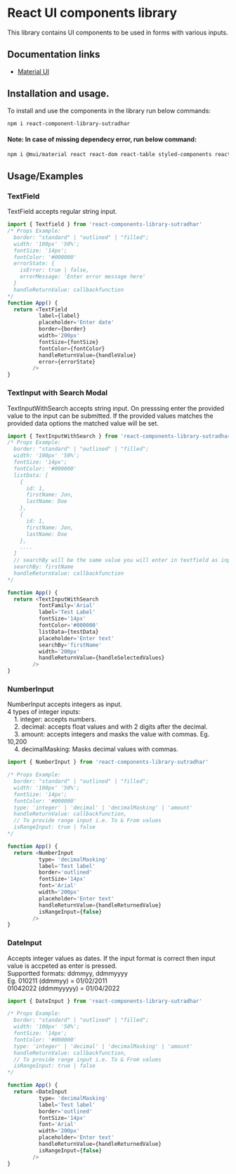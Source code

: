 # React UI components library
This library contains UI components to be used in forms with various inputs.
## Documentation links

 - [Material UI](https://mui.com/material-ui/)

## Installation and usage.

To install and use the components in the library run below commands:

```bash
npm i react-component-library-sutradhar
```
#### Note: In case of missing dependecy error, run below command: 
```bash
npm i @mui/material react react-dom react-table styled-components react-icons @emotion/styled
```
## Usage/Examples

### TextField
TextField accepts regular string input.

```javascript
import { Textfield } from 'react-components-library-sutradhar'
/* Props Example: 
  border: "standard" | "outlined" | "filled";
  width: '100px' '50%';
  fontSize: '14px';
  fontColor: '#000000'
  errorState: {
    isError: true | false,
    errorMessage: 'Enter error message here'
  }
  handleReturnValue: callbackfunction
*/
function App() {
  return <TextField
          label={label}
          placeholder='Enter date'
          border={border}
          width='200px'
          fontSize={fontSize}
          fontColor={fontColor}
          handleReturnValue={handleValue}
          error={errorState}
        />
}
```
### TextInput with Search Modal
TextInputWithSearch accepts string input. On presssing enter the provided value to the input can be submitted.
If the provided values matches the provided data options the matched value will be set.

```javascript
import { TextInputWithSearch } from 'react-components-library-sutradhar'
/* Props Example: 
  border: "standard" | "outlined" | "filled";
  width: '100px' '50%';
  fontSize: '14px';
  fontColor: '#000000'
  listData: [
    {
      id: 1,
      firstName: Jon,
      lastName: Doe
    },
    {
      id: 1,
      firstName: Jon,
      lastName: Doe
    },
    ....
  ]
  // searchBy will be the same value you will enter in textfield as input
  searchBy: firstName
  handleReturnValue: callbackfunction
*/

function App() {
  return <TextInputWithSearch
          fontFamily='Arial'
          label='Test Label'
          fontSize='14px'
          fontColor='#000000'
          listData={testData}
          placeholder='Enter text'
          searchBy='firstName'
          width='200px'
          handleReturnValue={handleSelectedValues}
        />
}
```
### NumberInput
NumberInput accepts integers as input. \
4 types of integer inputs:\
&nbsp;&nbsp;&nbsp; 1. integer: accepts numbers. \
&nbsp;&nbsp;&nbsp; 2. decimal: accepts float values and with 2 digits after the decimal. \
&nbsp;&nbsp;&nbsp; 3. amount: accepts integers and masks the value with commas. Eg. 10,200 \
&nbsp;&nbsp;&nbsp; 4. decimalMasking: Masks decimal values with commas. 


```javascript
import { NumberInput } from 'react-components-library-sutradhar'

/* Props Example: 
  border: "standard" | "outlined" | "filled";
  width: '100px' '50%';
  fontSize: '14px';
  fontColor: '#000000'
  type: 'integer' | 'decimal' | 'decimalMasking' | 'amount'
  handleReturnValue: callbackfunction,
  // To provide range input i.e. To & From values 
  isRangeInput: true | false
*/

function App() {
  return <NumberInput
          type= 'decimalMasking'
          label='Test label'
          border='outlined'
          fontSize='14px'
          font='Arial'
          width='200px'
          placeholder='Enter text'
          handleReturnValue={handleReturnedValue}
          isRangeInput={false}
        />
}
```
### DateInput
Accepts integer values as dates. If the input format is correct then input value is accpeted as enter is pressed. \
Supportted formats: ddmmyy, ddmmyyyy  \
Eg. 010211 (ddmmyy) = 01/02/2011 \
01042022 (ddmmyyyyy) = 01/04/2022

```javascript
import { DateInput } from 'react-components-library-sutradhar'

/* Props Example: 
  border: "standard" | "outlined" | "filled";
  width: '100px' '50%';
  fontSize: '14px';
  fontColor: '#000000'
  type: 'integer' | 'decimal' | 'decimalMasking' | 'amount'
  handleReturnValue: callbackfunction,
  // To provide range input i.e. To & From values 
  isRangeInput: true | false
*/

function App() {
  return <DateInput
          type= 'decimalMasking'
          label='Test label'
          border='outlined'
          fontSize='14px'
          font='Arial'
          width='200px'
          placeholder='Enter text'
          handleReturnValue={handleReturnedValue}
          isRangeInput={false}
        />
}
```